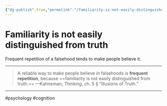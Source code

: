 ```yaml
---
{"dg-publish":true,"permalink":"/familiarity-is-not-easily-distinguished-from-truth/"}
---
```



# Familiarity is not easily distinguished from truth

Frequent repetition of a falsehood tends to make people believe it.

---

> A reliable way to make people believe in falsehoods is **frequent repetition**, because ==familiarity is not easily distinguished from truth.== —Kahneman, *Thinking*, ch. 5 § “Illusions of Truth.”

---
#psychology #cognition 
